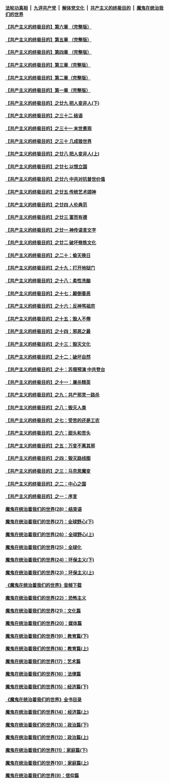 

####  [法轮功真相](../../../../basic/blob/master/README.md?t=04112201) &nbsp;|&nbsp; [九评共产党](../../../../9ping.md/blob/master/README.md?t=04112201) &nbsp;|&nbsp; [解体党文化](../../../../jtdwh.md/blob/master/README.md?t=04112201)  &nbsp;|&nbsp; [共产主义的终极目的](../../../../gczydzjmd.md/blob/master/README.md?t=04112201) &nbsp;|&nbsp; [魔鬼在统治我们的世界](../../../../mgztzwmdsj.md/blob/master/README.md?t=04112201) 

#### [【共产主义的终极目的】第六章 （完整版）](../pages/nsc422/n11428913.md?t=04112201) 

#### [【共产主义的终极目的】第五章 （完整版）](../pages/nsc422/n11428912.md?t=04112201) 

#### [【共产主义的终极目的】第四章 （完整版）](../pages/nsc422/n11428907.md?t=04112201) 

#### [【共产主义的终极目的】第三章（完整版）](../pages/nsc422/n11428848.md?t=04112201) 

#### [【共产主义的终极目的】第二章（完整版）](../pages/nsc422/n11428831.md?t=04112201) 

#### [【共产主义的终极目的】第一章（完整版）](../pages/nsc422/n11417651.md?t=04112201) 

#### [【共产主义的终极目的】之廿九 把人变非人(下)](../pages/nsc422/n11344140.md?t=04112201) 

#### [【共产主义的终极目的】之三十二 结语](../pages/nsc422/n11360535.md?t=04112201) 

#### [【共产主义的终极目的】之三十一 末世景观](../pages/nsc422/n11351129.md?t=04112201) 

#### [【共产主义的终极目的】之三十 几成狼世界](../pages/nsc422/n11348280.md?t=04112201) 

#### [【共产主义的终极目的】之廿八 把人变非人(上)](../pages/nsc422/n11340492.md?t=04112201) 

#### [【共产主义的终极目的】之廿七 以恨立国](../pages/nsc422/n11336944.md?t=04112201) 

#### [【共产主义的终极目的】之廿六 中共对抗普世价值](../pages/nsc422/n11324785.md?t=04112201) 

#### [【共产主义的终极目的】之廿五 传统艺术颂神](../pages/nsc422/n11296396.md?t=04112201) 

#### [【共产主义的终极目的】之廿四 人伦典范](../pages/nsc422/n11296397.md?t=04112201) 

#### [【共产主义的终极目的】之廿三 富而有德](../pages/nsc422/n11283598.md?t=04112201) 

#### [【共产主义的终极目的】之廿一 神传语言文字](../pages/nsc422/n11263265.md?t=04112201) 

#### [【共产主义的终极目的】之廿二 破坏修炼文化](../pages/nsc422/n11245728.md?t=04112201) 

#### [【共产主义的终极目的】之二十：偷天换日](../pages/nsc422/n11238846.md?t=04112201) 

#### [【共产主义的终极目的】之十九：打开地狱门](../pages/nsc422/n11206376.md?t=04112201) 

#### [【共产主义的终极目的】之十八：柔性洗脑](../pages/nsc422/n11199994.md?t=04112201) 

#### [【共产主义的终极目的】之十七：颠倒善恶](../pages/nsc422/n11179782.md?t=04112201) 

#### [【共产主义的终极目的】之十六：反神骂祖宗](../pages/nsc422/n11166798.md?t=04112201) 

#### [【共产主义的终极目的】之十五：毁人不倦](../pages/nsc422/n11166792.md?t=04112201) 

#### [【共产主义的终极目的】之十四：邪恶之最](../pages/nsc422/n11150249.md?t=04112201) 

#### [【共产主义的终极目的】之十三：毁灭文化](../pages/nsc422/n11135227.md?t=04112201) 

#### [【共产主义的终极目的】之十二：破坏自然](../pages/nsc422/n11135214.md?t=04112201) 

#### [【共产主义的终极目的】之十：苏俄预演 中共登台](../pages/nsc422/n11118424.md?t=04112201) 

#### [【共产主义的终极目的】之十一：屠杀精英](../pages/nsc422/n11118442.md?t=04112201) 

#### [【共产主义的终极目的】之九：共产邪灵一路杀](../pages/nsc422/n11114139.md?t=04112201) 

#### [【共产主义的终极目的】之八：毁灭人类](../pages/nsc422/n11108503.md?t=04112201) 

#### [【共产主义的终极目的】之七：受苦的还是工农](../pages/nsc422/n11101809.md?t=04112201) 

#### [【共产主义的终极目的】之六：甜头和苦头](../pages/nsc422/n11096971.md?t=04112201) 

#### [【共产主义的终极目的】之五：万变不离其邪](../pages/nsc422/n11091285.md?t=04112201) 

#### [【共产主义的终极目的】之四：毁灭路线图](../pages/nsc422/n11086284.md?t=04112201) 

#### [【共产主义的终极目的】之三：马克思魔变](../pages/nsc422/n11061941.md?t=04112201) 

#### [【共产主义的终极目的】之二：中心之国](../pages/nsc422/n11047728.md?t=04112201) 

#### [【共产主义的终极目的】之一：序言](../pages/nsc422/n11086077.md?t=04112201) 

#### [魔鬼在统治着我们的世界(28)：结束语](../pages/nsc422/n10936246.md?t=04112201) 

#### [魔鬼在统治着我们的世界(27)：全球野心(下)](../pages/nsc422/n10928319.md?t=04112201) 

#### [魔鬼在统治着我们的世界(26)：全球野心(上)](../pages/nsc422/n10900318.md?t=04112201) 

#### [魔鬼在统治着我们的世界(25)：全球化](../pages/nsc422/n10788205.md?t=04112201) 

#### [魔鬼在统治着我们的世界(24)：环保主义(下)](../pages/nsc422/n10695307.md?t=04112201) 

#### [魔鬼在统治着我们的世界(23)：环保主义(上)](../pages/nsc422/n10688613.md?t=04112201) 

#### [《魔鬼在统治着我们的世界》音频下载](../pages/nsc422/n10635553.md?t=04112201) 

#### [魔鬼在统治着我们的世界(22)：恐怖主义](../pages/nsc422/n10614727.md?t=04112201) 

#### [魔鬼在统治着我们的世界(21)：文化篇](../pages/nsc422/n10597706.md?t=04112201) 

#### [魔鬼在统治着我们的世界(20)：媒体篇](../pages/nsc422/n10586579.md?t=04112201) 

#### [魔鬼在统治着我们的世界(19)：教育篇(下)](../pages/nsc422/n10564808.md?t=04112201) 

#### [魔鬼在统治着我们的世界(18)：教育篇(上)](../pages/nsc422/n10526970.md?t=04112201) 

#### [魔鬼在统治着我们的世界(17)：艺术篇](../pages/nsc422/n10499093.md?t=04112201) 

#### [魔鬼在统治着我们的世界(16)：法律篇](../pages/nsc422/n10485969.md?t=04112201) 

#### [魔鬼在统治着我们的世界(15)：经济篇(下)](../pages/nsc422/n10469975.md?t=04112201) 

#### [《魔鬼在统治着我们的世界》全书目录](../pages/nsc422/n10464261.md?t=04112201) 

#### [魔鬼在统治着我们的世界(14)：经济篇(上)](../pages/nsc422/n10457370.md?t=04112201) 

#### [魔鬼在统治着我们的世界(13)：政治篇(下)](../pages/nsc422/n10448270.md?t=04112201) 

#### [魔鬼在统治着我们的世界(12)：政治篇(上)](../pages/nsc422/n10444576.md?t=04112201) 

#### [魔鬼在统治着我们的世界(11)：家庭篇(下)](../pages/nsc422/n10440961.md?t=04112201) 

#### [魔鬼在统治着我们的世界(10)：家庭篇(上)](../pages/nsc422/n10435448.md?t=04112201) 

#### [魔鬼在统治着我们的世界(9)：信仰篇](../pages/nsc422/n10432159.md?t=04112201) 

